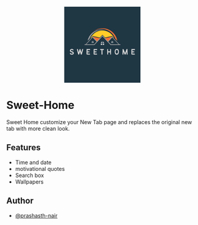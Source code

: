 
<!-- ![Image](src/homes.png) -->
<p align="center">
<img src="src/homes.png" alt="drawing" width="200" />
  </p>

# Sweet-Home

Sweet Home customize your New Tab page and replaces the original new tab with more clean look.




## Features

- Time and date 
- motivational quotes
- Search box
- Wallpapers


## Author

- [@prashasth-nair](https://github.com/prashasth-nair)

